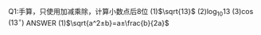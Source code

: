 Q1:手算，只使用加减乘除，计算小数点后8位
(1)$\sqrt{13}$
(2)$\log_{10} 13$
(3)$\cos(13^\circ)$
ANSWER
(1)$\sqrt{a^2±b}=a±\frac{b}{2a}$

